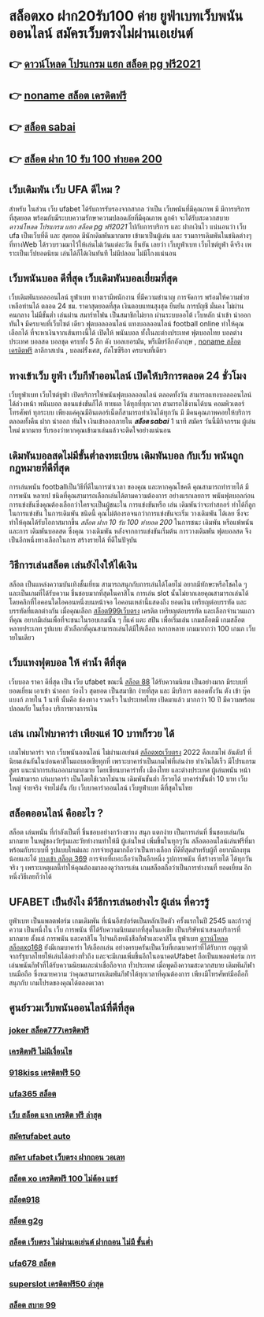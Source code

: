# สล็อตxo ฝาก20รับ100 ค่าย ยูฟ่าเบทเว็บพนันออนไลน์  สมัครเว็บตรงไม่ผ่านเอเย่นต์  

## 👉 [ดาวน์โหลด โปรแกรม แฮก สล็อต pg ฟรี2021](https://www.ufaeat.com/register/)
## 👉 [noname สล็อต เครดิตฟรี](https://www.ufaeat.com/ทางเข้ายูฟ่าเบท-ufabet/)
## 👉 [สล็อต sabai](https://www.ufaeat.com/regis-ufabet-master-free/)
## 👉 [สล็อต ฝาก 10 รับ 100 ทำยอด 200](https://www.ufaeat.com/regis-ufabet-master-free/)

##  เว็บเดิมพัน  เว็บ UFA ดีไหม ?

สำหรับ ในส่วน  เว็บ  ufabet  ได้รับการรับรองจากสากล ว่าเป็น เว็บพนันที่มีคุณภาพ  มี มีการบริการที่สุดยอด พร้อมกับมีระบบความรักษาความปลอดภัยที่มีคุณภาพ ลูกค้า  จะได้รับสะดวกสบาย  *ดาวน์โหลด โปรแกรม แฮก สล็อต pg ฟรี2021*  ไปกับการบริการ  และ ฝากเงินไว แน่นอนว่า เว็บ  ufa เป็นเว็บที่ดี  และ สุดยอด มีนักเดิมพันมากมาย   เข้ามาเป็นผู้เล่น  และ รวมการเดิมพันในชนิดต่างๆ ที่ทางWeb ได้รวบรวมมาไว้ให้เล่นไม่เว้นแต่ละวัน  ยืนยัน เลยว่า  เว็บยูฟ่าเบท เว็บไซต์ยูฟ่า ดีจริง  เพราะเป็นเว็ปยอดนิยม เล่นได้ก็ได้เงินทันที ไม่มีปลอม ไม่มีโกงแน่นอน


## เว็บพนันบอล ดีที่สุด เว็บเดิมพันบอลเยี่ยมที่สุด

 เว็บเดิมพันบอลออนไลน์ ยูฟ่าเบท  ทางเรามีพนักงาน  ที่มีความชำนาญ  การจัดการ พร้อมให้ความช่วยเหลือท่านได้  ตลอด 24 ชม.  ราคาสุดยอดที่สุด  เงินตอบแทนสุงสุด   ยืนยัน   การบัญชี  มั่นคง  ไม่ผ่านคนกลาง  ไม่มีขั้นต่ำ   เล่นผ่าน สมาร์ทโฟน   เป็นสมาชิกไม่ยาก ผ่านระบบออโต้  เว็บหลัก   นำเข้า   นำออก ทันใจ มีครบจบที่เว็บไซต์  เดียว ฟุตบอลออนไลน์ แทงบอลออนไลน์ football online ทำให้คุณ เลือกได้ ที่จะหาเงินจากเส้นทางนี้ได้ เปิดให้ พนันบอล  ทั้งในละต่างประเทศ  ฟุตบอลไทย  บอลต่างประเทศ บอลสด  บอลชุด  ครบทั้ง 5 ลีก ดัง  บอลเยอรมัน, พรีเมียร์ลีกอังกฤษ , [noname สล็อต เครดิตฟรี](https://www.ufaeat.com/regis-ufabet-master-free/) ลาลีกาสเปน ,  บอลฝรั่งเศส, กัลโซซีรีอา  ครบจบที่เดียว

##  ทางเข้าเว็บ ยูฟ่า   เว็บกีฬาออนไลน์  เปิดให้บริการตลอด 24 ชั่วโมง

 เว็บยูฟ่าเบท เว็บไซต์ยูฟ่า เปิดบริการให้พนันฟุตบอลออนไลน์    ตลอดทั้งวัน  สามารถแทงบอลออนไลน์ ได้ล่วงหน้า  พนันบอล  ตอนแข่งขันก็ได้  ทายผล ได้ทุกที่ทุกเวลา สามารถใช้งานได้บน คอมพิวเตอร์ โทรศัพท์ ทุกระบบ เพียงแค่คุณมีอินเตอร์เน็ตก็สามารถทำเงินได้ทุกวัน มี มีคนคุณภาพคอยให้บริการ ตลอดทั้งคืน ฝาก   นำออก ทันใจ เงินเข้าออกภายใน ***สล็อต sabai*** 1 นาที สมัคร วันนี้มีกิจกรรม  ผู้เล่นใหม่  มากมาย  รับรองว่าหากคุณเข้ามาเล่นแล้วจะติดใจอย่างแน่นอน 


##  เดิมพันบอลสดไม่มีขั้นต่ำลงทะเบียน เดิมพันบอล กับเว็บ พนันถูกกฎหมายที่ดีที่สุด

 การเล่นพนัน footballเป็นวิธีที่ดีในการฆ่าเวลา ของคุณ และหากคุณโชคดี คุณสามารถทำรายได้  มีการพนัน หลายป ชนิดที่คุณสามารถเลือกเล่นได้ตามความต้องการ  อย่างแรกเลยการ พนันฟุตบอลก่อนการแข่งขันซึ่งคุณต้องเลือกว่าใครจะเป็นผู้ชนะใน การแข่งขันหรือ เล่น เดิมพันว่าจะทำสกอร์ ทำได้กี่ลูกในการแข่งขัน ในการเดิมพัน ชนิดนี้ คุณไม่ต้องรอจนกว่าการแข่งขันจะเริ่ม  วางเดิมพัน ได้เลย ซึ่งจะทำให้คุณได้รับโอกาสมากขึ้น *สล็อต ฝาก 10 รับ 100 ทำยอด 200* ในการชนะ เดิมพัน หรือแพ้พนัน  และการ เดิมพันบอลสด ซึ่งคุณ วางเดิมพัน หลังจากการแข่งขันเริ่มต้น  การวางเดิมพัน  ฟุตบอลสด จึงเป็นอีกหนึ่งทางเลือกในการ สร้างรายได้ ที่ดีในปัจุบัน

## วิธีการเล่นสล็อต เล่นยังไงให้ได้เงิน
สล็อต เป็นแหล่งความบันเทิงชั้นเยี่ยม สามารถสนุกกับการเล่นได้โดยไม่ อยากมีทักษะหรือโชคใด ๆ และเป็นเกมที่ได้รับความ ชื่นชอบมากที่สุดในคาสิโน  การเล่น slot นั้นไม่ยากเลยคุณสามารถเล่นได้โดยคลิกที่ไอคอนใดไอคอนหนึ่งบนหน้าจอ ไอคอนเหล่านี้แสดงถึง ยอดเงิน เหรียญต่อบรรทัด และบรรทัดที่แตกต่างกัน  เมื่อคุณเลือก [สล็อต999เว็บตรง](https://www.ufaeat.com/credit-free-50/) เครดิต   เหรียญต่อบรรทัด และเลือกจำนวนแถวที่คุณ อยากมีเล่นเพื่อที่จะชนะในรอบเกมนั้น ๆ ก็แค่ แตะ   สปิน  เพื่อเริ่มเล่น เกมสล็อตมี เกมสล็อตหลายประเภท รูปแบบ ตัวเลือกที่คุณสามารถเล่นได้มีให้เลือก หลากหลาย เกมมากกว่า 100 เกมภ เว็บ ายในเดียว

##  เว็บแทงฟุตบอล ให้ ค่าน้ำ ดีที่สุด 

เว็บบอล  ราคา  ดีที่สุด   เป็น   เว็บ  ufabet   ขณะนี้  [สล็อต 88](https://www.ufaeat.com/) ได้รับความนิยม   เป็นอย่างมาก มีระบบที่ยอดเยี่ยม   เอาเข้า  นำออก  ว่องไว  สุดยอด  เป็นสมาชิก ง่ายที่สุด  และ มีบริการ   ตลอดทั้งวัน   ตัง  เข้า   บุ๊คแบงก์ ภายใน  1 นาที   นั้นคือ  ช่องทาง รวดเร็ว  ในประเทศไทย  เปิดมาแล้ว มากกว่า  10 ปี  มีความพร้อมปลอดภัย ในเรื่อง  บริการทางการเงิน

## เล่น เกมไพ่บาคาร่า  เพียงแค่ 10 บาทก็รวย ได้

 เกมไพ่บาคาร่า  จาก  เว็บพนันออนไลน์ ไม่ผ่านเอเย่นต์ [สล็อตxoเว็บตรง](https://www.ufaeat.com/ufabet-master-login/) 2022  คือเกมไพ่ อันดับ1   ที่นิยมเล่นกันในบ่อนคาสิโนแถบเอเชียทุกที่  เพราะบาคาร่าเป็นเกมไพ่ที่เล่นง่าย ทำเงินได้เร็ว มีโปรแกรมสูตร  แนะนำการเล่นออกมามากมาย โดยเซียนบาคาร่าทั้ง เมืองไทย และต่างประเทศ  ผู้เล่นพนัน หน้าใหม่สามารถ เล่นบาคาร่า เป็นโดยใช้เวลาไม่นาน เดิมพันขั้นต่ำ ก็รวยได้ บาคาร่าขั้นต่ำ 10 บาท  เว็บใหญ่ จ่ายจริง จ่ายไม่อั้น กับ เว็บบาคาร่าออนไลน์  เว็บยูฟ่าเบท ดีที่สุดในไทย


## สล็อตออนไลน์ คืออะไร ?

สล็อต   เล่นพนัน ที่กำลังเป็นที่ ชื่นชอบอย่างกว้างขวาง สนุก  แตกง่าย  เป็นการเล่นที่ ชื่นชอบเล่นกันมากมาย ในหมู่ของวัยรุ่นและวัยทำงานทำให้มี ผู้เล่นใหม่ เพิ่มขึ้นในทุกๆวัน  สล็อตออนไลน์เล่นฟรีที่มาพร้อมกับระบบที่ รูปแบบใหม่และ การจ่ายสูงมากถือว่าเป็นทางเลือก ที่ดีที่สุดสำหรับผู้ที่ อยากมีลงทุนน้อยและได้ [ทางเข้า สล็อต 369](https://www.ufaeat.com/ufabet-master-login/) การจ่ายที่เยอะถือว่าเป็นอีกหนึ่ง รูปการพนัน ที่สร้างรายได้ ได้ทุกวันจริง ๆ เพราะเหตุผลนี้ทำให้คุณต้องมาลองดูว่าการเล่น เกมสล็อตถือว่าเป็นการทำงานที่ ยอดเยี่ยม อีกหนึ่งวิธีเลยก็ว่าได้

## UFABET เป็นยังไง มีวีธีการเล่นอย่างไร ผู้เล่น ที่ควรรู้ 

 ยูฟ่าเบท  เป็นแพลตฟอร์ม เกมเดิมพัน ที่เน้นอีสปอร์ตเป็นหลักเปิดตัว ครั้งแรกในปี 2545 และก้าวสู่ความ เป็นหนึ่งใน เว็บ การพนัน ที่ได้รับความนิยมมากที่สุดในเอเชีย เป็นบริษัทนำเสนอบริการที่ มากมาย ตั้งแต่ การพนัน และคาสิโน ไปจนถึงหนังสือกีฬาและคาสิโน ยูฟ่าเบท [ดาวน์โหลด สล็อตxo168](https://www.ufaeat.com/credit-free-50/) ยังมีเกมบาคาร่า ให้เลือกเล่น อย่างครบครันเป็นเว็บที่เกมบาคาร่าที่ได้รับการ อนุญาติ จากรัฐบาลไทยให้เล่นได้อย่างทั่วถึง และจะมีเกมเพิ่มขึ้นอีกในอนาคตUfabet ถือเป็นแพลตฟอร์ม การเล่นพนันกีฬาที่ได้รับความนิยมและน่าเชื่อถือจาก ทั่วประเทศ  เมื่อพูดถึงความสะดวกสบาย เดิมพันกีฬาบนมือถือ ซึ่งหมายความ ว่าคุณสามารถเดิมพันกีฬาได้ทุกเวลาที่คุณต้องการ เพียงมีโทรศัพท์มือถือก็สนุกกับ เกมโปรดของคุณได้ตลอดเวลา


## ศูนย์รวมเว็บพนันออนไลน์ที่ดีที่สุด

### [joker สล็อต777เครดิตฟรี](https://atom.io/themes/ทางเข้า%20ufabet%20ใหม่ล่าสุด%20october%20เครดิตฟรี%20008%20สล็อต%20สมัครฟรี%20ฟรีเครดิต%20100%)
### [เครดิตฟรี ไม่มีเงื่อนไข](https://atom.io/themes/ทางเข้า%20ufabet%20ใหม่ล่าสุด%20สล็อต%20191%20ฟรีเครดิต%20008%20สล็อต%20สมัครฟรี%20ฟรีเครดิต%20100%)
### [918kiss เครดิตฟรี 50](https://atom.io/themes/ทางเข้า%20ufabet%20ใหม่ล่าสุด%20สล็อต356%20008%20สล็อต%20สมัครฟรี%20ฟรีเครดิต%20100%)
### [ufa365 สล็อต](https://atom.io/themes/ทางเข้า%20ufabet%20ใหม่ล่าสุด%20sbfplay%20เครดิตฟรี%20008%20สล็อต%20สมัครฟรี%20ฟรีเครดิต%20100%)
### [เว็บ สล็อต แจก เครดิต ฟรี ล่าสุด](https://atom.io/themes/ทางเข้า%20ufabet%20ใหม่ล่าสุด%20สล็อตxoออโต้%20008%20สล็อต%20สมัครฟรี%20ฟรีเครดิต%20100%)
### [สมัครufabet auto](https://atom.io/themes/ทางเข้า%20ufabet%20ใหม่ล่าสุด%20999สล็อต%20008%20สล็อต%20สมัครฟรี%20ฟรีเครดิต%20100%)
### [สมัคร ufabet เว็บตรง ฝากถอน วอเลท](https://atom.io/themes/ทางเข้า%20ufabet%20ใหม่ล่าสุด%20ubet89%20เครดิตฟรี%20200%20บาท%20008%20สล็อต%20สมัครฟรี%20ฟรีเครดิต%20100%)
### [สล็อต xo เครดิตฟรี 100 ไม่ต้อง แชร์](https://atom.io/themes/ทางเข้า%20ufabet%20ใหม่ล่าสุด%20เครดิตฟรี%20ไม่มี%20เงื่อนไข%20แค่สมัคร%20008%20สล็อต%20สมัครฟรี%20ฟรีเครดิต%20100%)
### [สล็อต918](https://atom.io/themes/ทางเข้า%20ufabet%20ใหม่ล่าสุด%20สล็อต%20999%20008%20สล็อต%20สมัครฟรี%20ฟรีเครดิต%20100%)
### [สล็อต g2g](https://atom.io/themes/ทางเข้า%20ufabet%20ใหม่ล่าสุด%20เฮง%20เฮง%20เฮง%20สล็อต%20008%20สล็อต%20สมัครฟรี%20ฟรีเครดิต%20100%)
### [สล็อต เว็บตรง ไม่ผ่านเอเย่นต์ ฝากถอน ไม่มี ขั้นต่ำ](https://atom.io/themes/ทางเข้า%20ufabet%20ใหม่ล่าสุด%20ควีน%20สล็อต%20pg%20008%20สล็อต%20สมัครฟรี%20ฟรีเครดิต%20100%)
### [ufa678 สล็อต](https://atom.io/themes/ทางเข้า%20ufabet%20ใหม่ล่าสุด%20spg%20สล็อต%20008%20สล็อต%20สมัครฟรี%20ฟรีเครดิต%20100%)
### [superslot เครดิตฟรี50 ล่าสุด](https://atom.io/themes/ทางเข้า%20ufabet%20ใหม่ล่าสุด%20melotto%20เครดิตฟรี%20008%20สล็อต%20สมัครฟรี%20ฟรีเครดิต%20100%)
### [สล็อต สบาย 99](https://atom.io/themes/ทางเข้า%20ufabet%20ใหม่ล่าสุด%20superslot%20v9เครดิตฟรี%2050%20ยืนยันเบอร์%20ล่าสุด%20008%20สล็อต%20สมัครฟรี%20ฟรีเครดิต%20100%)